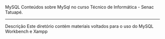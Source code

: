 MySQL
Conteúdos sobre MySql no curso Técnico de Informática - Senac Tatuapé.

---

Descrição
Este diretório contém materiais voltados para o uso do MySQL Workbench e Xampp
